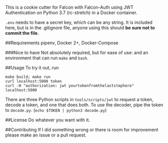 This is a cookie cutter for Falcon with Falcon-Auth using JWT Authentication on Python 3.7 (rc-stretch) in a Docker container.

`.env` needs to have a secret key, which can be any string. It is included here, but is in the .gitignore file, anyone using this should __be sure not to commit the file.__

##Requirements
pipenv, Docker 2+, Docker-Compose

###Nice to have
Not absolutely required, but for ease of use: and an environment that can run `make` and `bash`.

##Usage
To try it out, run

    make build; make run
    curl localhost:5000 token
    curl -H "authorization: jwt yourtokenfromthelaststephere" localhost:5000
    
There are three Python scripts in `tools/scripts/jwt` to request a token, decode a token, and one that does both. To use the decoder, pipe the token to `decode.py`. (`echo $TOKEN | python3 decode.py`)

##License
Do whatever you want with it.

##Contributing
If I did something wrong or there is room for improvement please make an issue or a pull request.

